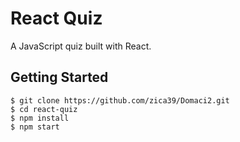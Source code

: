 # React Quiz
A JavaScript quiz built with React.

Getting Started
---------------

```shell
$ git clone https://github.com/zica39/Domaci2.git
$ cd react-quiz
$ npm install
$ npm start
```
